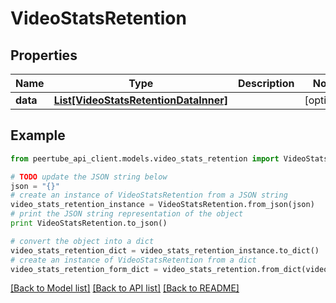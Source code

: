 # VideoStatsRetention


## Properties
Name | Type | Description | Notes
------------ | ------------- | ------------- | -------------
**data** | [**List[VideoStatsRetentionDataInner]**](VideoStatsRetentionDataInner.md) |  | [optional] 

## Example

```python
from peertube_api_client.models.video_stats_retention import VideoStatsRetention

# TODO update the JSON string below
json = "{}"
# create an instance of VideoStatsRetention from a JSON string
video_stats_retention_instance = VideoStatsRetention.from_json(json)
# print the JSON string representation of the object
print VideoStatsRetention.to_json()

# convert the object into a dict
video_stats_retention_dict = video_stats_retention_instance.to_dict()
# create an instance of VideoStatsRetention from a dict
video_stats_retention_form_dict = video_stats_retention.from_dict(video_stats_retention_dict)
```
[[Back to Model list]](../README.md#documentation-for-models) [[Back to API list]](../README.md#documentation-for-api-endpoints) [[Back to README]](../README.md)


